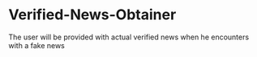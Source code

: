 # Verified-News-Obtainer
The user will be provided with actual verified news when he encounters with a fake news
